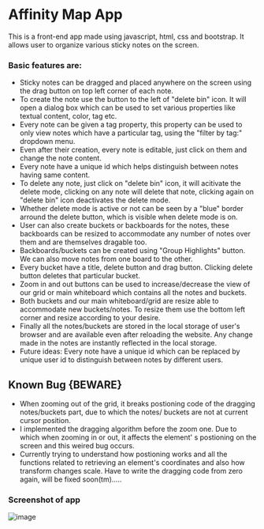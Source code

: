 # Affinity Map App
This is a front-end app made using javascript, html, css and bootstrap. It allows user to organize various sticky notes on the screen.

### Basic features are:
- Sticky notes can be dragged and placed anywhere on the screen using the drag button on top left corner of each note.
- To create the note use the button to the left of "delete bin" icon. It will open a dialog box which can be used to set various properties like textual content, color, tag etc.
- Every note can be given a tag property, this property can be used to only view notes which have a particular tag, using the "filter by tag:" dropdown menu. 
- Even after their creation, every note is editable, just click on them and change the note content.
- Every note have a unique id which helps distinguish between notes having same content.
- To delete any note, just click on "delete bin" icon, it will acitivate the delete mode, clicking on any note will delete that note, clicking again on "delete bin" icon deactivates the delete mode.
- Whether delete mode is active or not can be seen by a "blue" border arround the delete button, which is visible when delete mode is on.
- User can also create buckets or backboards for the notes, these backboards can be resized to accommodate any number of notes over them and are themselves dragable too.
- Backboards/buckets can be created using "Group Highlights" button. We can also move notes from one board to the other.
- Every bucket have a title, delete button and drag button. Clicking delete button deletes that particular bucket.
- Zoom in and out buttons can be used to increase/decrease the view of our grid or main whiteboard which contains all the notes and buckets. 
- Both buckets and our main whiteboard/grid are resize able to accommodate new buckets/notes. To resize them use the bottom left corner and resize according to your desire.
- Finally all the notes/buckets are stored in the local storage of user's browser and are available even after reloading the website. Any change made in the notes are instantly reflected in the local storage.
- Future ideas: Every note have a unique id which can be replaced by unique user id to distinguish between notes by different users.

## Known Bug {BEWARE}
- When zooming out of the grid, it breaks postioning code of the dragging notes/buckets part, due to which the notes/ buckets are not at current cursor position.
- I implemented the dragging algorithm before the zoom one. Due to which when zooming in or out, it affects the element' s postioning on the screen and this weired bug occurs.
- Currently trying to understand how postioning works and all the functions related to retrieving an element's coordinates and also how transform changes scale. Have to write the dragging code from zero again, will be fixed soon(tm).....

### Screenshot of app
![image](https://user-images.githubusercontent.com/64087434/129306881-fceccf18-fe17-4fa3-9572-cb8879e11873.png)
